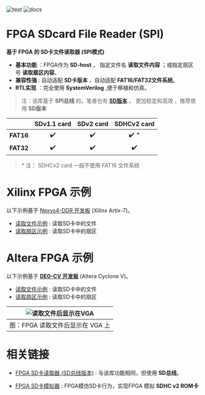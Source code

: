 ![test](https://img.shields.io/badge/test-passing-green.svg)
![docs](https://img.shields.io/badge/docs-passing-green.svg)

FPGA SDcard File Reader (SPI)
===========================
**基于 FPGA 的 SD卡文件读取器 (SPI模式)**

* **基本功能** ：FPGA作为 **SD-host** ， 指定文件名 **读取文件内容** ；或指定扇区号 **读取扇区内容**。
* **兼容性强** : 自动适配 **SD卡版本** ，自动适配 **FAT16/FAT32文件系统**。
* **RTL实现** ：完全使用 **SystemVerilog**  ,便于移植和仿真。

> 注：该库基于 **SPI总线** 的，笔者也有 **[SD版本](https://github.com/WangXuan95/FPGA-SDcard-Reader/ "SD版本")** 。 更加稳定和高效 ，推荐使用 **SD版本** 

|           |  SDv1.1 card       |  SDv2 card          | SDHCv2 card           |
| :-----:   | :------------:     |   :------------:    | :------------:        |
| **FAT16** | :heavy_check_mark: |  :heavy_check_mark: | :heavy_check_mark: \* |
| **FAT32** | :heavy_check_mark: |  :heavy_check_mark: | :heavy_check_mark:    |

> \* 注： SDHCv2 card 一般不使用 FAT16 文件系统


# Xilinx FPGA 示例

以下示例基于 [Nexys4-DDR 开发板](http://www.digilent.com.cn/products/product-nexys-4-ddr-artix-7-fpga-trainer-board.html) (Xilinx Artix-7)。

* [读取文件示例](https://github.com/WangXuan95/FPGA-SDcard-Reader-SPI/blob/master/Nexys4-ReadFile/ "读取文件示例") : 读取SD卡中的文件
* [读取扇区示例](https://github.com/WangXuan95/FPGA-SDcard-Reader-SPI/blob/master/Nexys4-ReadSector/ "读取扇区示例") : 读取SD卡中的扇区


# Altera FPGA 示例

以下示例基于 [**DE0-CV 开发板**](https://www.terasic.com.tw/cgi-bin/page/archive.pl?Language=English&CategoryNo=163&No=921) (Altera Cyclone V)。

* [读取文件示例](https://github.com/WangXuan95/FPGA-SDcard-Reader-SPI/blob/master/DE0-CV-ReadFile/ "读取文件示例") : 读取SD卡中的文件
* [读取扇区示例](https://github.com/WangXuan95/FPGA-SDcard-Reader-SPI/blob/master/DE0-CV-ReadSector/ "读取扇区示例") : 读取SD卡中的扇区

| ![读取文件后显示在VGA](https://github.com/WangXuan95/FPGA-SDcard-Reader-SPI/blob/master/images/screen.jpg) |
| :------: |
| 图：FPGA 读取文件后显示在 VGA 上 |


# 相关链接

* [FPGA SD卡读取器 (SD总线版本)](https://github.com/WangXuan95/FPGA-SDcard-Reader/ "SD总线版本") : 与该库功能相同，但使用 **SD总线**。

* [FPGA SD卡模拟器](https://github.com/WangXuan95/FPGA-SDcard-Simulator/ "SD卡模拟器") : FPGA模仿SD卡行为，实现FPGA 模拟 **SDHC v2 ROM卡**
